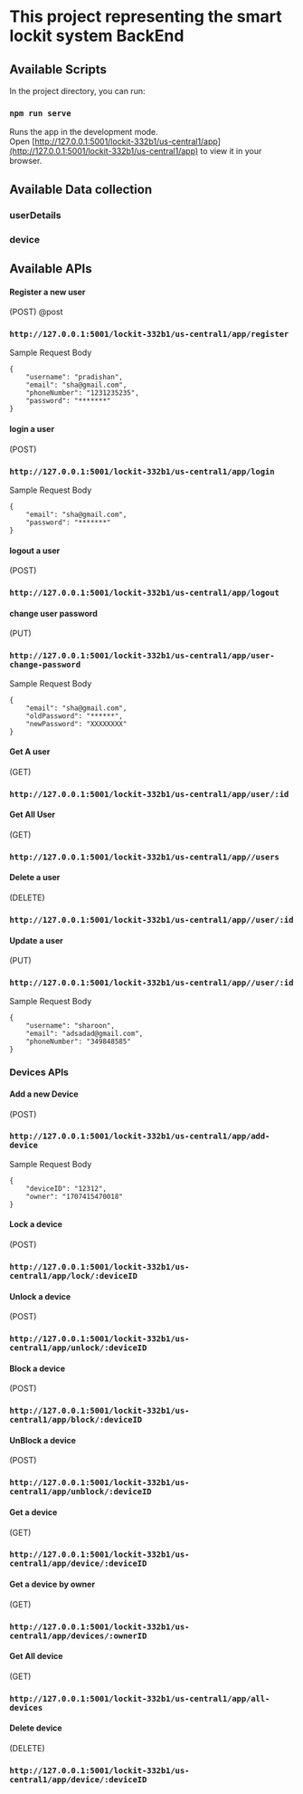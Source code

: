 # This project representing the smart lockit system BackEnd

## Available Scripts

In the project directory, you can run:

### `npm run serve`

Runs the app in the development mode.\
Open [http://127.0.0.1:5001/lockit-332b1/us-central1/app](http://127.0.0.1:5001/lockit-332b1/us-central1/app) to view it in your browser.

## Available Data collection

### userDetails

### device

## Available APIs

#### Register a new user

(POST)
@post
### `http://127.0.0.1:5001/lockit-332b1/us-central1/app/register`

Sample Request Body

```
{
    "username": "pradishan",
    "email": "sha@gmail.com",
    "phoneNumber": "1231235235",
    "password": "*******"
}
```

#### login a user

(POST)
### `http://127.0.0.1:5001/lockit-332b1/us-central1/app/login`

Sample Request Body

```
{
    "email": "sha@gmail.com",
    "password": "*******"
}
```
#### logout a user

(POST)
### `http://127.0.0.1:5001/lockit-332b1/us-central1/app/logout`

#### change user password

(PUT)
### `http://127.0.0.1:5001/lockit-332b1/us-central1/app/user-change-password`

Sample Request Body 

```
{
    "email": "sha@gmail.com",
    "oldPassword": "******",
    "newPassword": "XXXXXXXX"
}
```

#### Get A user

(GET)
### `http://127.0.0.1:5001/lockit-332b1/us-central1/app/user/:id`

#### Get All User

(GET)
### `http://127.0.0.1:5001/lockit-332b1/us-central1/app//users`

#### Delete a user

(DELETE)
### `http://127.0.0.1:5001/lockit-332b1/us-central1/app//user/:id`

#### Update a user

(PUT)
### `http://127.0.0.1:5001/lockit-332b1/us-central1/app//user/:id`

Sample Request Body 

```
{
    "username": "sharoon",
    "email": "adsadad@gmail.com",
    "phoneNumber": "349848585"
}
```

### Devices APIs

#### Add a new Device
(POST)
### `http://127.0.0.1:5001/lockit-332b1/us-central1/app/add-device`

Sample Request Body

```
{
    "deviceID": "12312",
    "owner": "1707415470018"
}
```

#### Lock a device

(POST)
### `http://127.0.0.1:5001/lockit-332b1/us-central1/app/lock/:deviceID`

#### Unlock a device

(POST)
### `http://127.0.0.1:5001/lockit-332b1/us-central1/app/unlock/:deviceID`

#### Block a device

(POST)
### `http://127.0.0.1:5001/lockit-332b1/us-central1/app/block/:deviceID`

#### UnBlock a device

(POST)
### `http://127.0.0.1:5001/lockit-332b1/us-central1/app/unblock/:deviceID`

#### Get a device

(GET)
### `http://127.0.0.1:5001/lockit-332b1/us-central1/app/device/:deviceID`

#### Get a device by owner

(GET)
### `http://127.0.0.1:5001/lockit-332b1/us-central1/app/devices/:ownerID`

#### Get All device

(GET)
### `http://127.0.0.1:5001/lockit-332b1/us-central1/app/all-devices`

#### Delete device

(DELETE)
### `http://127.0.0.1:5001/lockit-332b1/us-central1/app/device/:deviceID`


